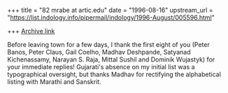 +++
title = "82 mrabe at artic.edu"
date = "1996-08-16"
upstream_url = "https://list.indology.info/pipermail/indology/1996-August/005596.html"

+++
[Archive link](https://list.indology.info/pipermail/indology/1996-August/005596.html)

Before leaving town for a few days, I thank the first eight of you (Peter
Banos, Peter Claus, Gail Coelho, Madhav Deshpande, Satyanad Kichenassamy,
Narayan S. Raja, Mittal Sushil and Dominik Wujastyk) for your immediate
replies! Gujarati's absence on my initial list was a typographical
oversight, but thanks Madhav for rectifying the alphabetical listing with
Marathi and Sanskrit.






